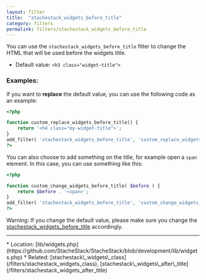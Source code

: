 ```yaml
---
layout: filter
title:  "stachestack_widgets_before_title"
category: filters
permalink: filters/stachestack_widgets_before_title
---
```


You can use the `stachestack_widgets_before_title` filter to change the HTML that will be used before the widgets title.

* Default value: `<h3 class="widget-title">`

### Examples:

If you want to **replace** the default value, you can use the following code as an example:

```php
<?php

function custom_replace_widgets_before_title() {
	return '<h4 class="my-widget-title">';
}
add_filter( 'stachestack_widgets_before_title', 'custom_replace_widgets_before_title' );
?>
```

You can also choose to add something on the title, for example open a `span` element. In this case, you can use something like this:

```php
<?php

function custom_change_widgets_before_title( $before ) {
	return $before . '<span>';
}
add_filter( 'stachestack_widgets_before_title', 'custom_change_widgets_before_title' );
?>
```

<div data-alert class="alert-box alert">
<p>Warning: If you change the default value, please make sure you change the <a class="alert-link" href="/StacheStack/filters/stachestack_widgets_before_title">stachestack_widgets_before_title</a> accordingly.</p>
</div>

<hr>
* Location: [lib/widgets.php](https://github.com/StacheStack/StacheStack/blob/development/lib/widgets.php)
* Related: [stachestack\_widgets\_class](/filters/stachestack_widgets_class), [stachestack\_widgets\_after\_title](/filters/stachestack_widgets_after_title)